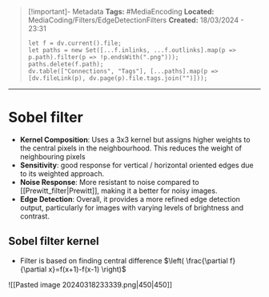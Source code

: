 > [!important]- Metadata
> **Tags:** #MediaEncoding 
> **Located:** MediaCoding/Filters/EdgeDetectionFilters
> **Created:** 18/03/2024 - 23:31
> ```dataviewjs
> let f = dv.current().file;
> let paths = new Set([...f.inlinks, ...f.outlinks].map(p => p.path).filter(p => !p.endsWith(".png")));
> paths.delete(f.path);
> dv.table(["Connections", "Tags"], [...paths].map(p => [dv.fileLink(p), dv.page(p).file.tags.join("")]));
> ```

___
# Sobel filter
- **Kernel Composition**: Uses a 3x3 kernel but assigns higher weights to the central pixels in the neighbourhood. This reduces the weight of neighbouring pixels
- **Sensitivity**: good response for vertical / horizontal oriented edges due to its weighted approach.
- **Noise Response**: More resistant to noise compared to [[Prewitt_filter|Prewitt]], making it a better for noisy images.
- **Edge Detection**: Overall, it provides a more refined edge detection output, particularly for images with varying levels of brightness and contrast.

## Sobel filter kernel
- Filter is based on finding central difference $\left( \frac{\partial f}{\partial x}=f(x+1)-f(x-1) \right)$

![[Pasted image 20240318233339.png|450|450]]
